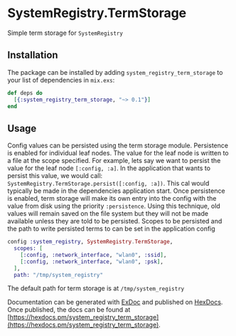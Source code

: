 # SystemRegistry.TermStorage

Simple term storage for `SystemRegistry`

## Installation

The package can be installed by adding `system_registry_term_storage` to your list of dependencies in `mix.exs`:

```elixir
def deps do
  [{:system_registry_term_storage, "~> 0.1"}]
end
```

## Usage

Config values can be persisted using the term storage module. Persistence is enabled
for individual leaf nodes. The value for the leaf node is written to a file at the
scope specified. For example, lets say we want to persist the value for the leaf node
`[:config, :a]`. In the application that wants to persist this value, we would call:
`SystemRegistry.TermStorage.persist([:config, :a])`. This cal would typically be made
in the dependencies application start. Once persistence is enabled, term storage will
make its own entry into the config with the value from disk using the priority
`:persistence`. Using this technique, old values will remain saved on the file system
but they will not be made available unless they are told to be persisted. Scopes to be
persisted and the path to write persisted terms to can be set in the application config

```elixir
config :system_registry, SystemRegistry.TermStorage,
  scopes: [
    [:config, :network_interface, "wlan0", :ssid],
    [:config, :network_interface, "wlan0", :psk],
  ],
  path: "/tmp/system_registry"
```

The default path for term storage is at `/tmp/system_registry`

Documentation can be generated with [ExDoc](https://github.com/elixir-lang/ex_doc)
and published on [HexDocs](https://hexdocs.pm). Once published, the docs can
be found at [https://hexdocs.pm/system_registry_term_storage](https://hexdocs.pm/system_registry_term_storage).

